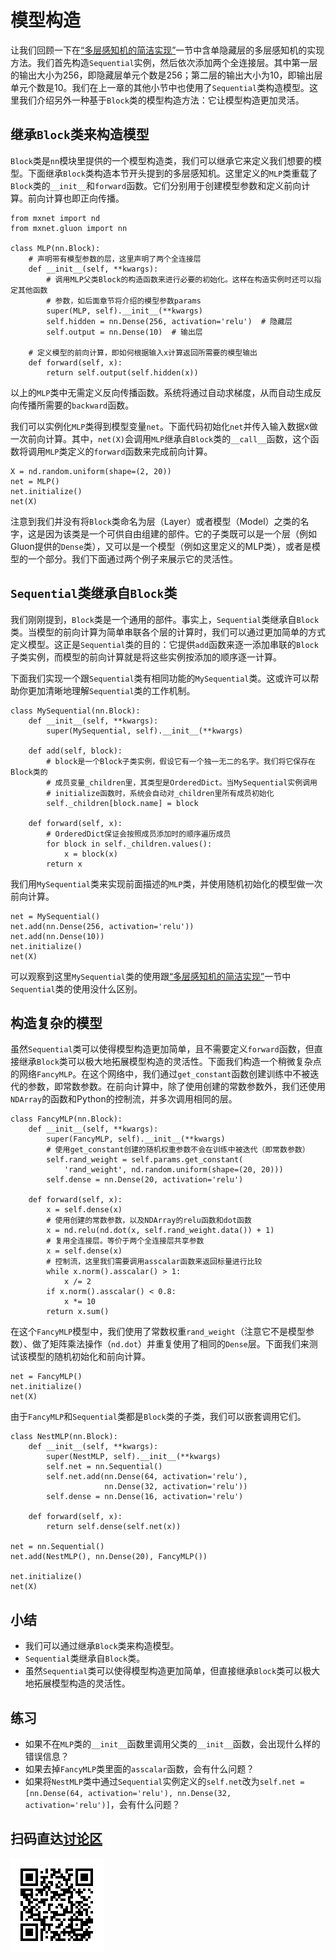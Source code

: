 # 模型构造

让我们回顾一下在[“多层感知机的简洁实现”](../chapter_deep-learning-basics/mlp-gluon.md)一节中含单隐藏层的多层感知机的实现方法。我们首先构造`Sequential`实例，然后依次添加两个全连接层。其中第一层的输出大小为256，即隐藏层单元个数是256；第二层的输出大小为10，即输出层单元个数是10。我们在上一章的其他小节中也使用了`Sequential`类构造模型。这里我们介绍另外一种基于`Block`类的模型构造方法：它让模型构造更加灵活。


## 继承`Block`类来构造模型

`Block`类是`nn`模块里提供的一个模型构造类，我们可以继承它来定义我们想要的模型。下面继承`Block`类构造本节开头提到的多层感知机。这里定义的`MLP`类重载了`Block`类的`__init__`和`forward`函数。它们分别用于创建模型参数和定义前向计算。前向计算也即正向传播。

```{.python .input  n=1}
from mxnet import nd
from mxnet.gluon import nn

class MLP(nn.Block):
    # 声明带有模型参数的层，这里声明了两个全连接层
    def __init__(self, **kwargs):
        # 调用MLP父类Block的构造函数来进行必要的初始化。这样在构造实例时还可以指定其他函数
        # 参数，如后面章节将介绍的模型参数params
        super(MLP, self).__init__(**kwargs)
        self.hidden = nn.Dense(256, activation='relu')  # 隐藏层
        self.output = nn.Dense(10)  # 输出层

    # 定义模型的前向计算，即如何根据输入x计算返回所需要的模型输出
    def forward(self, x):
        return self.output(self.hidden(x))
```

以上的`MLP`类中无需定义反向传播函数。系统将通过自动求梯度，从而自动生成反向传播所需要的`backward`函数。

我们可以实例化`MLP`类得到模型变量`net`。下面代码初始化`net`并传入输入数据`X`做一次前向计算。其中，`net(X)`会调用`MLP`继承自`Block`类的`__call__`函数，这个函数将调用`MLP`类定义的`forward`函数来完成前向计算。

```{.python .input  n=2}
X = nd.random.uniform(shape=(2, 20))
net = MLP()
net.initialize()
net(X)
```

注意到我们并没有将`Block`类命名为层（Layer）或者模型（Model）之类的名字，这是因为该类是一个可供自由组建的部件。它的子类既可以是一个层（例如Gluon提供的`Dense`类），又可以是一个模型（例如这里定义的MLP类），或者是模型的一个部分。我们下面通过两个例子来展示它的灵活性。

## `Sequential`类继承自`Block`类

我们刚刚提到，`Block`类是一个通用的部件。事实上，`Sequential`类继承自`Block`类。当模型的前向计算为简单串联各个层的计算时，我们可以通过更加简单的方式定义模型。这正是`Sequential`类的目的：它提供`add`函数来逐一添加串联的`Block`子类实例，而模型的前向计算就是将这些实例按添加的顺序逐一计算。

下面我们实现一个跟`Sequential`类有相同功能的`MySequential`类。这或许可以帮助你更加清晰地理解`Sequential`类的工作机制。

```{.python .input  n=3}
class MySequential(nn.Block):
    def __init__(self, **kwargs):
        super(MySequential, self).__init__(**kwargs)

    def add(self, block):
        # block是一个Block子类实例，假设它有一个独一无二的名字。我们将它保存在Block类的
        # 成员变量_children里，其类型是OrderedDict。当MySequential实例调用
        # initialize函数时，系统会自动对_children里所有成员初始化
        self._children[block.name] = block

    def forward(self, x):
        # OrderedDict保证会按照成员添加时的顺序遍历成员
        for block in self._children.values():
            x = block(x)
        return x
```

我们用`MySequential`类来实现前面描述的`MLP`类，并使用随机初始化的模型做一次前向计算。

```{.python .input  n=4}
net = MySequential()
net.add(nn.Dense(256, activation='relu'))
net.add(nn.Dense(10))
net.initialize()
net(X)
```

可以观察到这里`MySequential`类的使用跟[“多层感知机的简洁实现”](../chapter_deep-learning-basics/mlp-gluon.md)一节中`Sequential`类的使用没什么区别。


## 构造复杂的模型

虽然`Sequential`类可以使得模型构造更加简单，且不需要定义`forward`函数，但直接继承`Block`类可以极大地拓展模型构造的灵活性。下面我们构造一个稍微复杂点的网络`FancyMLP`。在这个网络中，我们通过`get_constant`函数创建训练中不被迭代的参数，即常数参数。在前向计算中，除了使用创建的常数参数外，我们还使用`NDArray`的函数和Python的控制流，并多次调用相同的层。

```{.python .input  n=5}
class FancyMLP(nn.Block):
    def __init__(self, **kwargs):
        super(FancyMLP, self).__init__(**kwargs)
        # 使用get_constant创建的随机权重参数不会在训练中被迭代（即常数参数）
        self.rand_weight = self.params.get_constant(
            'rand_weight', nd.random.uniform(shape=(20, 20)))
        self.dense = nn.Dense(20, activation='relu')

    def forward(self, x):
        x = self.dense(x)
        # 使用创建的常数参数，以及NDArray的relu函数和dot函数
        x = nd.relu(nd.dot(x, self.rand_weight.data()) + 1)
        # 复用全连接层。等价于两个全连接层共享参数
        x = self.dense(x)
        # 控制流，这里我们需要调用asscalar函数来返回标量进行比较
        while x.norm().asscalar() > 1:
            x /= 2
        if x.norm().asscalar() < 0.8:
            x *= 10
        return x.sum()
```

在这个`FancyMLP`模型中，我们使用了常数权重`rand_weight`（注意它不是模型参数）、做了矩阵乘法操作（`nd.dot`）并重复使用了相同的`Dense`层。下面我们来测试该模型的随机初始化和前向计算。

```{.python .input  n=6}
net = FancyMLP()
net.initialize()
net(X)
```

由于`FancyMLP`和`Sequential`类都是`Block`类的子类，我们可以嵌套调用它们。

```{.python .input  n=7}
class NestMLP(nn.Block):
    def __init__(self, **kwargs):
        super(NestMLP, self).__init__(**kwargs)
        self.net = nn.Sequential()
        self.net.add(nn.Dense(64, activation='relu'),
                     nn.Dense(32, activation='relu'))
        self.dense = nn.Dense(16, activation='relu')

    def forward(self, x):
        return self.dense(self.net(x))

net = nn.Sequential()
net.add(NestMLP(), nn.Dense(20), FancyMLP())

net.initialize()
net(X)
```

## 小结

* 我们可以通过继承`Block`类来构造模型。
* `Sequential`类继承自`Block`类。
* 虽然`Sequential`类可以使得模型构造更加简单，但直接继承`Block`类可以极大地拓展模型构造的灵活性。


## 练习

* 如果不在`MLP`类的`__init__`函数里调用父类的`__init__`函数，会出现什么样的错误信息？
* 如果去掉`FancyMLP`类里面的`asscalar`函数，会有什么问题？
* 如果将`NestMLP`类中通过`Sequential`实例定义的`self.net`改为`self.net = [nn.Dense(64, activation='relu'), nn.Dense(32, activation='relu')]`，会有什么问题？


## 扫码直达[讨论区](https://discuss.gluon.ai/t/topic/986)


![](../img/qr_model-construction.svg)
